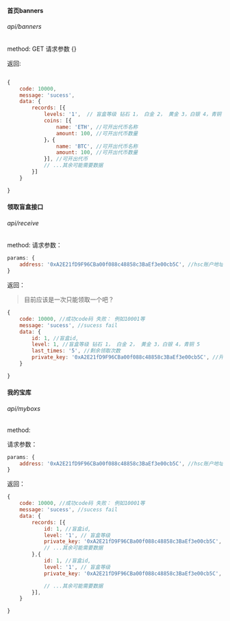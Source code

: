 #### 首页banners

###### api/banners
method: GET
请求参数 {}

返回:

```javascript

{
    code: 10000,
    message: 'sucess',
    data: {
        records: [{
            levels: '1',  // 盲盒等级 钻石 1， 白金 2， 黄金 3，白银 4，青铜 5
            coins: [{
                name: 'ETH', //可开出代币名称
                amount: 100, //可开出代币数量
            }，{
                name: 'BTC', //可开出代币名称
                amount: 100, //可开出代币数量
            }], //可开出代币
            // ...其余可能需要数据
        }]
    }

}

```

#### 领取盲盒接口

###### api/receive
method: 
请求参数：

```javascript
params: {
    address: '0xA2E21fD9F96CBa00f088c48858c3BaEf3e00cb5C', //hsc账户地址
}
```

返回： 

> 目前应该是一次只能领取一个吧？

```javascript
{
    code: 10000, //成功code码 失败： 例如10001等
    message: 'sucess', //sucess fail
    data: {
        id: 1, //盲盒id,
        level: 1, //盲盒等级 钻石 1， 白金 2， 黄金 3，白银 4，青铜 5
        last_times: '5', //剩余领取次数
        private_key: '0xA2E21fD9F96CBa00f088c48858c3BaEf3e00cb5C', //开启盲盒的私钥
    }

}

```

#### 我的宝库

###### api/myboxs
method:

请求参数：

```javascript
params: {
    address: '0xA2E21fD9F96CBa00f088c48858c3BaEf3e00cb5C', //hsc账户地址
}

```

返回：

```javascript
{
    code: 10000, //成功code码 失败： 例如10001等
    message: 'sucess', //sucess fail
    data: {
        records: [{
            id: 1, //盲盒id,
            level: '1', // 盲盒等级 
            private_key: '0xA2E21fD9F96CBa00f088c48858c3BaEf3e00cb5C', //开启盲盒的私钥
            // ...其余可能需要数据
        },{
            id: 1, //盲盒id,
            level: '1', // 盲盒等级 
            private_key: '0xA2E21fD9F96CBa00f088c48858c3BaEf3e00cb5C', //开启盲盒的私钥

            // ...其余可能需要数据
        }],
    }

}
```

